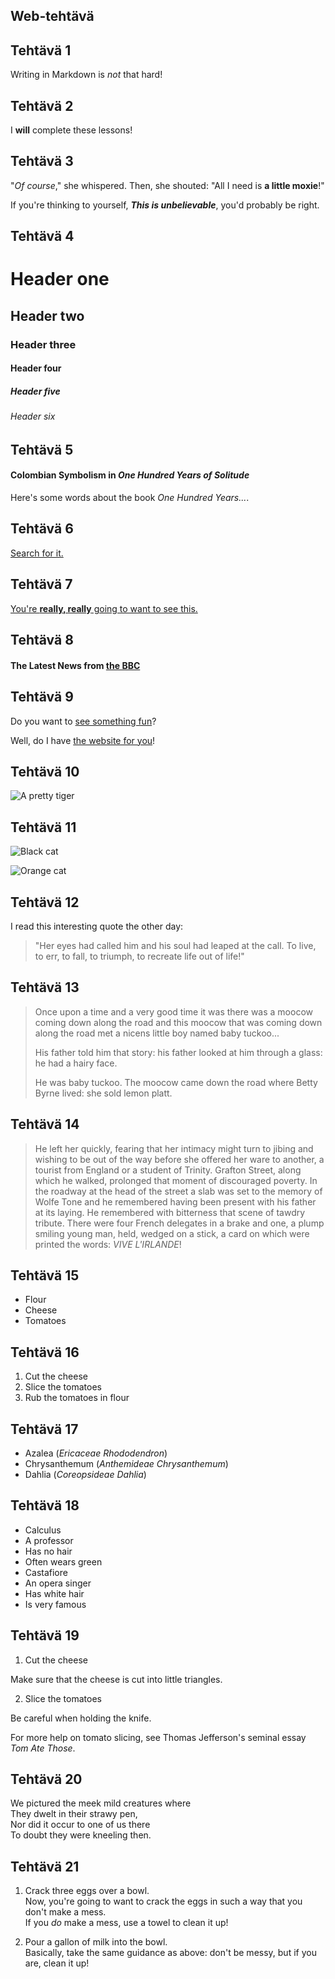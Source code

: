 ## <Nuutti Kangasniemi> **Web-tehtävä** 

## **Tehtävä 1**

Writing in Markdown is _not_ that hard!

## **Tehtävä 2**

I **will** complete these lessons!

## **Tehtävä 3**
"_Of course_," she whispered. Then, she shouted: "All I need is **a little moxie**!"

If you're thinking to yourself, **_This is unbelievable_**, you'd probably be right.

## **Tehtävä 4**

# Header one
## Header two
### Header three
#### Header four
##### Header five
###### Header six

## **Tehtävä 5**

#### Colombian Symbolism in _One Hundred Years of Solitude_

Here's some words about the book _One Hundred Years..._.

## **Tehtävä 6**

[Search for it.](www.google.com)

## **Tehtävä 7**

[You're **really, really** going to want to see this.](www.dailykitten.com)

## **Tehtävä 8**

#### The Latest News from [the BBC](www.bbc.com/news)


## **Tehtävä 9**

Do you want to [see something fun][a fun place]?

Well, do I have [the website for you][another fun place]!


[a fun place]:www.zombo.com
[another fun place]:www.stumbleupon.com


## **Tehtävä 10**

![A pretty tiger](https://upload.wikimedia.org/wikipedia/commons/5/56/Tiger.50.jpg)

## **Tehtävä 11**

![Black cat][Black]

![Orange cat][Orange]

[Black]: https://upload.wikimedia.org/wikipedia/commons/a/a3/81_INF_DIV_SSI.jpg
[Orange]:http://icons.iconarchive.com/icons/google/noto-emoji-animals-nature/256/22221-cat-icon.png

## **Tehtävä 12**

I read this interesting quote the other day:

>"Her eyes had called him and his soul had leaped at the call. To live, to err, to fall, to triumph, to recreate life out of life!"

## **Tehtävä 13**


>Once upon a time and a very good time it was there was a moocow coming down along the road and this moocow that was coming down along the road met a nicens little boy named baby tuckoo...
>
>His father told him that story: his father looked at him through a glass: he had a hairy face.
>
>He was baby tuckoo. The moocow came down the road where Betty Byrne lived: she sold lemon platt.

## **Tehtävä 14**

 >He left her quickly, fearing that her intimacy might turn to jibing and wishing to be out of the way before she offered her ware to another, a tourist from England or a student of Trinity. Grafton Street, along which he walked, prolonged that moment of discouraged poverty. In the roadway at the head of the street a slab was set to the memory of Wolfe Tone and he remembered having been present with his father at its laying. He remembered with bitterness that scene of tawdry tribute. There were four French delegates in a brake and one, a plump smiling young man, held, wedged on a stick, a card on which were printed the words: _VIVE L'IRLANDE_!

## **Tehtävä 15** 

* Flour
* Cheese
* Tomatoes

## **Tehtävä 16** 

1. Cut the cheese
2. Slice the tomatoes
3. Rub the tomatoes in flour

## **Tehtävä 17**

* Azalea (_Ericaceae Rhododendron_)
* Chrysanthemum (_Anthemideae Chrysanthemum_)
* Dahlia (_Coreopsideae Dahlia_)

## **Tehtävä 18**

* Calculus
 * A professor
 * Has no hair
 * Often wears green
* Castafiore
 * An opera singer
 * Has white hair
 * Is very famous

## **Tehtävä 19**

1. Cut the cheese

 Make sure that the cheese is cut into little triangles.

2. Slice the tomatoes

 Be careful when holding the knife.

 For more help on tomato slicing, see Thomas Jefferson's seminal essay _Tom Ate Those_.


## **Tehtävä 20**

We pictured the meek mild creatures where  
They dwelt in their strawy pen,  
Nor did it occur to one of us there  
To doubt they were kneeling then.

## **Tehtävä 21**

1. Crack three eggs over a bowl.  
Now, you're going to want to crack the eggs in such a way that you don't make a mess.  
If you _do_ make a mess, use a towel to clean it up!

2. Pour a gallon of milk into the bowl.  
Basically, take the same guidance as above: don't be messy, but if you are, clean it up!





